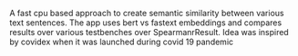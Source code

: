 A fast cpu based approach to create semantic similarity between various text sentences.
The app uses bert vs fastext embeddings and compares results over various testbenches over SpearmanrResult.
Idea was inspired by covidex when it was launched during covid 19 pandemic
